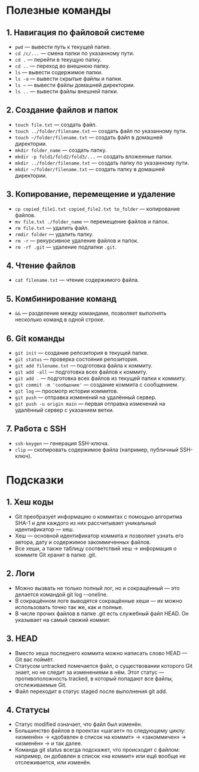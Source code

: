 # Полезные команды
## 1. Навигация по файловой системе
- `pwd` — вывести путь к текущей папке.
- `cd /c/...` — смена папки по указанному пути.
- `cd .` — перейти в текущую папку.
- `cd ..` — переход во внешнюю папку.
- `ls` — вывести содержимое папки.
- `ls -a` — вывести скрытые файлы и папки.
- `ls ~` — вывести файлы домашней директории.
- `ls ..` — вывести файлы внешней папки.

## 2. Создание файлов и папок
- `touch file.txt` — создать файл.
- `touch ../folder/filename.txt` — создать файл по указанному пути.
- `touch ~/folder/filename.txt` — создать файл в домашней директории.
- `mkdir folder_name` — создать папку.
- `mkdir -p fold1/fold2/fold3/...` — создать вложенные папки.
- `mkdir ../folder/filename.txt` — создать папку по указанному пути.
- `mkdir ~/folder/filename.txt` — создать папку в домашней директории.

## 3. Копирование, перемещение и удаление
- `cp copied_file1.txt copied_file2.txt to_folder` — копирование файлов.
- `mv file.txt ./folder_name` — перемещение файлов и папок.
- `rm file.txt` — удалить файл.
- `rmdir folder` — удалить папку.
- `rm -r` — рекурсивное удаление файлов и папок.
- `rm -rf .git` — удаление подпапки `.git`.

## 4. Чтение файлов
- `cat filename.txt` — чтение содержимого файла.

## 5. Комбинирование команд
- `&&` — разделение между командами, позволяет выполнять несколько команд в одной строке.

## 6. Git команды
- `git init` — создание репозитория в текущей папке.
- `git status` — проверка состояния репозитория.
- `git add filename.txt` — подготовка файла к коммиту.
- `git add -all` — подготовка всех файлов к коммиту.
- `git add .` — подготовка всех файлов из текущей папки к коммиту.
- `git commit -m 'сообщение'` — создание коммита с сообщением.
- `git log` — просмотр истории коммитов.
- `git push` — отправка изменений на удалённый сервер.
- `git push -u origin main` — первая отправка изменений на удалённый сервер с указанием ветки.

## 7. Работа с SSH
- `ssh-keygen` — генерация SSH-ключа.
- `clip` — скопировать содержимое файла (например, публичный SSH-ключ).


# Подсказки
## 1. Хеш коды

- Git преобразует информацию о коммитах с помощью алгоритма SHA-1 и для каждого из них рассчитывает уникальный идентификатор — хеш.
- Хеш — основной идентификатор коммита и позволяет узнать его автора, дату и содержимое закоммиченных файлов.
- Все хеши, а также таблицу соответствий хеш → информация о коммите Git хранит в папке .git.

## 2. Логи
- Можно вызвать не только полный лог, но и сокращённый — это делается командой git log --oneline.
- В сокращённом логе выводятся сокращённые хеши — их можно использовать точно так же, как и полные.
- В числе прочих файлов в папке .git есть служебный файл HEAD. Он указывает на самый свежий коммит.

## 3. HEAD
- Вместо хеша последнего коммита можно написать слово HEAD — Git вас поймёт.
- Статусом untracked помечается файл, о существовании которого Git знает, но не следит за изменениями в нём. Этот статус — противоположность tracked, в который попадают все файлы, отслеживаемые Git.
- Файл переходит в статус staged после выполнения git add.

## 4. Статусы
- Статус modified означает, что файл был изменён.
- Большинство файлов в проектах «шагает» по следующему циклу: «изменён» → «добавлен в список на коммит» → «закоммичен» → «изменён» → и так далее.
- Команда git status всегда подскажет, что происходит с файлом: например, он добавлен в список «на коммит» или ещё вообще не отслеживается, или изменён.


